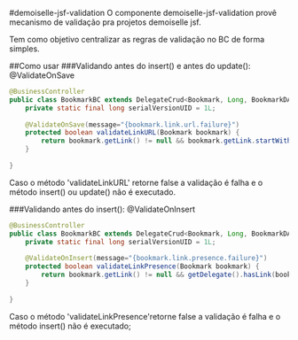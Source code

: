 #demoiselle-jsf-validation
O componente demoiselle-jsf-validation provê mecanismo de validação pra projetos demoiselle jsf. 

Tem como objetivo centralizar as regras de validação no BC de forma simples.

##Como usar
###Validando antes do insert() e antes do update(): @ValidateOnSave
```java
@BusinessController
public class BookmarkBC extends DelegateCrud<Bookmark, Long, BookmarkDAO> {
	private static final long serialVersionUID = 1L;
	
	@ValidateOnSave(message="{bookmark.link.url.failure}")
	protected boolean validateLinkURL(Bookmark bookmark) {
		return bookmark.getLink() != null && bookmark.getLink.startWith("http://") ? true: false;
	}
	
}
```

Caso o método 'validateLinkURL' retorne false a validação é falha e o método insert() ou update() não é executado. 

###Validando antes do insert(): @ValidateOnInsert
```java
@BusinessController
public class BookmarkBC extends DelegateCrud<Bookmark, Long, BookmarkDAO> {
	private static final long serialVersionUID = 1L;
	
	@ValidateOnInsert(message="{bookmark.link.presence.failure}")
	protected boolean validateLinkPresence(Bookmark bookmark) {
		return bookmark.getLink() != null && getDelegate().hasLink(bookmark.getLink()) ? true: false;
	}
	
}
```

Caso o método 'validateLinkPresence'retorne false a validação é falha e o método insert() não é executado;

